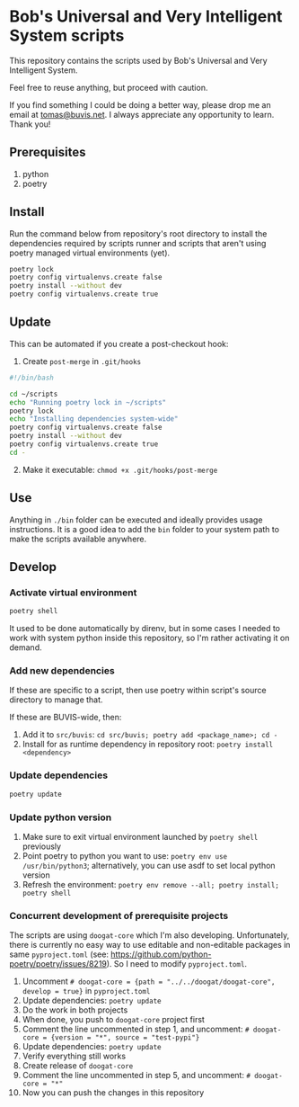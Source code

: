 # Bob's Universal and Very Intelligent System scripts

This repository contains the scripts used by Bob's Universal and Very Intelligent System.

Feel free to reuse anything, but proceed with caution.

If you find something I could be doing a better way, please drop me an email at tomas@buvis.net.
I always appreciate any opportunity to learn. Thank you!

## Prerequisites

1. python
2. poetry

## Install

Run the command below from repository's root directory to install the dependencies required by scripts runner and scripts that aren't using poetry managed virtual environments (yet).

```bash
poetry lock
poetry config virtualenvs.create false
poetry install --without dev
poetry config virtualenvs.create true
```

## Update

This can be automated if you create a post-checkout hook:

1. Create `post-merge` in `.git/hooks`

```bash
#!/bin/bash

cd ~/scripts
echo "Running poetry lock in ~/scripts"
poetry lock
echo "Installing dependencies system-wide"
poetry config virtualenvs.create false
poetry install --without dev
poetry config virtualenvs.create true
cd -
```

2. Make it executable: `chmod +x .git/hooks/post-merge`

## Use

Anything in `./bin` folder can be executed and ideally provides usage instructions. It is a good idea to add the `bin` folder to your system path to make the scripts available anywhere.

## Develop

### Activate virtual environment

```bash
poetry shell
```

It used to be done automatically by direnv, but in some cases I needed to work with system python inside this repository, so I'm rather activating it on demand.

### Add new dependencies

If these are specific to a script, then use poetry within script's source directory to manage that.

If these are BUVIS-wide, then:

1. Add it to `src/buvis`: `cd src/buvis; poetry add <package_name>; cd -`
2. Install for as runtime dependency in repository root: `poetry install <dependency>`

### Update dependencies

```bash
poetry update
```

### Update python version

1. Make sure to exit virtual environment launched by `poetry shell` previously
2. Point poetry to python you want to use: `poetry env use /usr/bin/python3`; alternatively, you can use asdf to set local python version
3. Refresh the environment: `poetry env remove --all; poetry install; poetry shell`

### Concurrent development of prerequisite projects

The scripts are using `doogat-core` which I'm also developing. Unfortunately, there is currently no easy way to use editable and non-editable packages in same `pyproject.toml` (see: https://github.com/python-poetry/poetry/issues/8219). So I need to modify `pyproject.toml`.

1. Uncomment `# doogat-core = {path = "../../doogat/doogat-core", develop = true}` in `pyproject.toml`
2. Update dependencies: `poetry update`
3. Do the work in both projects
4. When done, you push to `doogat-core` project first
5. Comment the line uncommented in step 1, and uncomment: `# doogat-core = {version = "*", source = "test-pypi"}`
6. Update dependencies: `poetry update`
7. Verify everything still works
8. Create release of `doogat-core`
9. Comment the line uncommented in step 5, and uncomment: `# doogat-core = "*"`
10. Now you can push the changes in this repository
